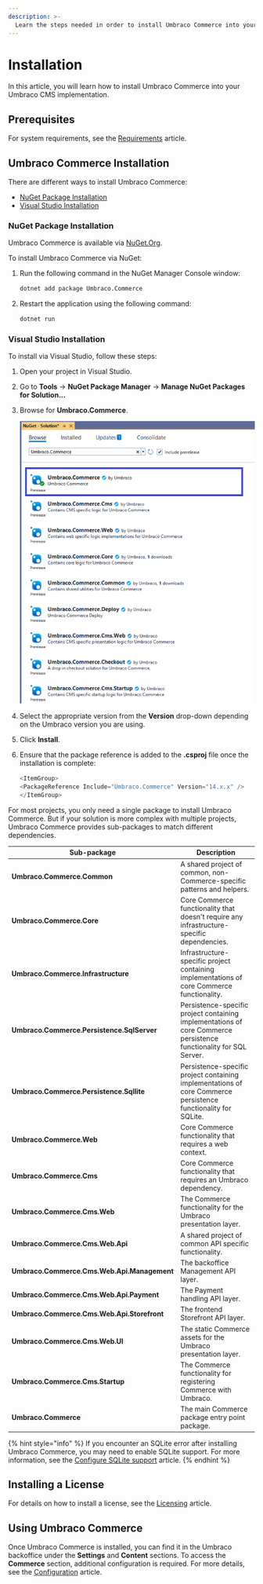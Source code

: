 ```yaml
---
description: >-
  Learn the steps needed in order to install Umbraco Commerce into your Umbraco CMS website.
---
```


# Installation

In this article, you will learn how to install Umbraco Commerce into your Umbraco CMS implementation.

## Prerequisites

For system requirements, see the [Requirements](../getting-started/requirements.md) article.

## Umbraco Commerce Installation

There are different ways to install Umbraco Commerce:

- [NuGet Package Installation](#nuget-package-installation)
- [Visual Studio Installation](#visual-studio-installation)

### NuGet Package Installation

Umbraco Commerce is available via [NuGet.Org](https://www.nuget.org/packages/Umbraco.Commerce/).

To install Umbraco Commerce via NuGet:

1. Run the following command in the NuGet Manager Console window:

   ```bash
   dotnet add package Umbraco.Commerce
   ```

2. Restart the application using the following command:

   ```bash
   dotnet run
   ```

### Visual Studio Installation

To install via Visual Studio, follow these steps:

1. Open your project in Visual Studio.
2. Go to **Tools** -> **NuGet Package Manager** -> **Manage NuGet Packages for Solution...**
3. Browse for **Umbraco.Commerce**.

   ![Installing Umbraco Commerce via the NuGet Package Manager](../media/v14/nuget-package-overview.png)

4. Select the appropriate version from the **Version** drop-down depending on the Umbraco version you are using.
5. Click **Install**.
6. Ensure that the package reference is added to the **.csproj** file once the installation is complete:

   ```cs
   <ItemGroup>
   <PackageReference Include="Umbraco.Commerce" Version="14.x.x" />
   </ItemGroup>
   ```

For most projects, you only need a single package to install Umbraco Commerce. But if your solution is more complex with multiple projects, Umbraco Commerce provides sub-packages to match different dependencies.

<table>
   <thead>
      <tr>
         <th width="282">Sub-package</th>
         <th>Description</th>
      </tr>
   </thead>
   <tbody>
      <tr>
         <td><strong>Umbraco.Commerce.Common</strong></td>
         <td>A shared project of common, non-Commerce-specific patterns and helpers.</td>
      </tr>
      <tr>
         <td><strong>Umbraco.Commerce.Core</strong></td>
         <td>Core Commerce functionality that doesn't require any infrastructure-specific dependencies.</td>
      </tr>
      <tr>
         <td><strong>Umbraco.Commerce.Infrastructure</strong></td>
         <td>Infrastructure-specific project containing implementations of core Commerce functionality.</td>
      </tr>
      <tr>
         <td><strong>Umbraco.Commerce.Persistence.SqlServer</strong></td>
         <td>Persistence-specific project containing implementations of core Commerce persistence functionality for SQL Server.</td>
      </tr>
      <tr>
         <td><strong>Umbraco.Commerce.Persistence.Sqllite</strong></td>
         <td>Persistence-specific project containing implementations of core Commerce persistence functionality for SQLite.</td>
      </tr>
      <tr>
         <td><strong>Umbraco.Commerce.Web</strong></td>
         <td>Core Commerce functionality that requires a web context.</td>
      </tr>
      <tr>
         <td><strong>Umbraco.Commerce.Cms</strong></td>
         <td>Core Commerce functionality that requires an Umbraco dependency.</td>
      </tr>
      <tr>
         <td><strong>Umbraco.Commerce.Cms.Web</strong></td>
         <td>The Commerce functionality for the Umbraco presentation layer.</td>
      </tr>
      <tr>
         <td><strong>Umbraco.Commerce.Cms.Web.Api</strong></td>
         <td>A shared project of common API specific functionality.</td>
      </tr>
      <tr>
         <td><strong>Umbraco.Commerce.Cms.Web.Api.Management</strong></td>
         <td>The backoffice Management API layer.</td>
      </tr>
      <tr>
         <td><strong>Umbraco.Commerce.Cms.Web.Api.Payment</strong></td>
         <td>The Payment handling API layer.</td>
      </tr>
      <tr>
         <td><strong>Umbraco.Commerce.Cms.Web.Api.Storefront</strong></td>
         <td>The frontend Storefront API layer.</td>
      </tr>
      <tr>
         <td><strong>Umbraco.Commerce.Cms.Web.UI</strong></td>
         <td>The static Commerce assets for the Umbraco presentation layer.</td>
      </tr>
      <tr>
         <td><strong>Umbraco.Commerce.Cms.Startup</strong></td>
         <td>The Commerce functionality for registering Commerce with Umbraco.</td>
      </tr>
      <tr>
         <td><strong>Umbraco.Commerce</strong></td>
         <td>The main Commerce package entry point package.</td>
      </tr>
   </tbody>
</table>

{% hint style="info" %}
If you encounter an SQLite error after installing Umbraco Commerce, you may need to enable SQLite support. For more information, see the [Configure SQLite support](../how-to-guides/configure-sqlite-support.md) article.
{% endhint %}

## Installing a License

For details on how to install a license, see the [Licensing](../getting-started/the-licensing-model.md) article.

## Using Umbraco Commerce

Once Umbraco Commerce is installed, you can find it in the Umbraco backoffice under the **Settings** and **Content** sections. To access the **Commerce** section, additional configuration is required. For more details, see the [Configuration](../getting-started/umbraco-configuration.md) article.
